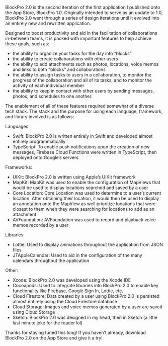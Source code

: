 BlockPro 2.0 is the second iteration of the first application I published onto the App Store, BlockPro 1.0. Originally intended to serve as an update to 1.0, BlockPro 2.0 went through a series of design iterations until it evolved into an entirely new and rewritten application.

Designed to boost productivity and aid in the facilitation of collaborations in-between teams, it is packed with important features to help achieve these goals, such as:

- the ability to organize your tasks for the day into “blocks”
- the ability to create collaborations with other users
- the ability to add attachments such as photos, locations, voice memos and links to both “blocks" and collaborations
- the ability to assign tasks to users in a collaboration, to monitor the progress of the collaboration and all of its tasks, and to monitor the activity of each individual member
- the ability to keep in contact with other users by sending messages, photos, and schedules to one another.


The enablement of all of these features required somewhat of a diverse tech stack. The stack and the purpose for using each language, framework, and library involved is as follows:

Languages:

- Swift: BlockPro 2.0 is written entirely in Swift and developed almost entirely programmatically
- TypeScript: To enable push notifications upon the creation of new messages, Firebase Cloud Functions were written in TypeScript, then deployed onto Google’s servers


Frameworks:

- UIKit: BlockPro 2.0 is written using Apple’s UIKit framework
- MapKit: MapKit was used to enable the configuration of MapViews that would be used to display locations searched and saved by a user
- Core Location: Core Location was used to determine to a user’s current location. After obtaining their location, it would then be used to display an annotation onto the MapView as well prioritize locations that were closest to them when they were searching for locations to add as an attachment
- AVFoundation: AVFoundation was used to record and playback voice memos recorded by a user


Libraries:

- Lottie: Used to display animations throughout the application from JSON files
- JTAppleCalendar: Used to aid in the configuration of the many calendars throughout the application


Other:

- Xcode: BlockPro 2.0 was developed using the Xcode IDE
- Cocoapods: Used to integrate libraries into BlockPro 2.0 to enable key functionality like Firebase, Google Sign In, Lottie, etc.
- Cloud Firestore: Data created by a user using BlockPro 2.0 is persisted almost entirely using the Cloud Firestore database
- Cloud Storage: Images and voice memos generated by a user are saved using Cloud Storage
- Sketch: BlockPro 2.0 was designed in my head, then in Sketch (a little last minute joke for the reader lol)

Thanks for staying tuned this long! If you haven’t already, download BlockPro 2.0 on the App Store and give it a try!
